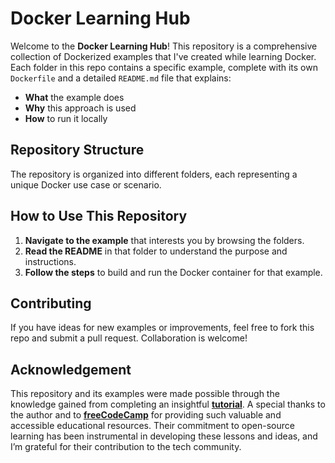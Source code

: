 # Docker Learning Hub

Welcome to the **Docker Learning Hub**! This repository is a comprehensive collection of Dockerized examples that I've created while learning Docker. Each folder in this repo contains a specific example, complete with its own `Dockerfile` and a detailed `README.md` file that explains:

- **What** the example does
- **Why** this approach is used
- **How** to run it locally


## Repository Structure

The repository is organized into different folders, each representing a unique Docker use case or scenario.


## How to Use This Repository

1. **Navigate to the example** that interests you by browsing the folders.
2. **Read the README** in that folder to understand the purpose and instructions.
3. **Follow the steps** to build and run the Docker container for that example.


## Contributing

If you have ideas for new examples or improvements, feel free to fork this repo and submit a pull request. Collaboration is welcome!


## Acknowledgement

This repository and its examples were made possible through the knowledge gained from completing an insightful [**tutorial**](https://youtu.be/kTp5xUtcalw?si=64EB4xIAK-RHUJjX). A special thanks to the author and to [**freeCodeCamp**](https://www.freecodecamp.org/) for providing such valuable and accessible educational resources. Their commitment to open-source learning has been instrumental in developing these lessons and ideas, and I’m grateful for their contribution to the tech community.